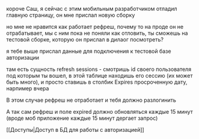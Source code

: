 короче Саш, я сейчас с этим мобильным разработчиком отладил главную страницу, он мне прислал новую сборку

но мне не нравится как работает рефреш, почему то на проде он не отрабатывает, мы с ним пока не поняли как отловить, ты сможешь на тестовой сборке, которую он прислал в дилаог посмотреть?

я тебе выше прислал данные для подключения к тестовой базе авторизации

там есть сущность refresh sessions - смотришь id своего пользователя под которым ты вошел, в этой таблице находишь его сессию (их может быть много), и просто ставишь в столбик Expires просроченную дату, нарпимер вчера

В этом случае рефреш не отработает и тебя должно разлогинить

А так сам рефреш и поле expired должно обновляться каждые 15 минут (вроде моб приложение каждые 15 минут дергает запрос)

[[Доступы|Доступ в БД для работы с авторизацией]]